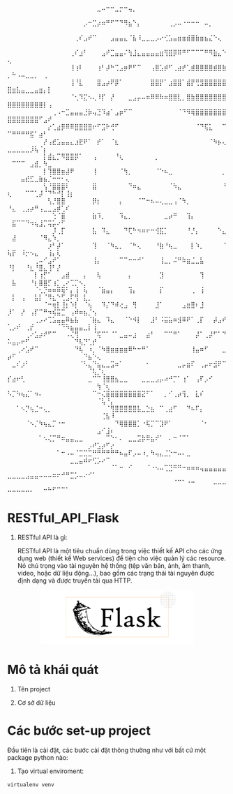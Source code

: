⠀⠀⠀⠀⠀⠀⠀⠀⠀⠀⠀⠀⠀⠀⠀⠀⠀⠀⠀⠀⣀⠤⠒⠒⣀⡒⠒⢤⡀⠀⠀⠀⠀⠀⠀⠀⠀⠀⠀⠀⠀⠀⠀⠀⠀⠀⠀⠀⠀⠀⠀⠀⠀⠀⠀⠀⠀⠀⠀⠀⠀⠀⠀⠀⠀⠀⠀⠀⠀⠀⠀⠀⠀
⠀⠀⠀⠀⠀⠀⠀⠀⠀⠀⠀⠀⠀⠀⠀⠀⠀⡠⠒⣉⡴⠶⠛⠋⠉⠙⠻⣦⠑⡄⠀⠀⠀⠀⠀⠀⢀⡠⠤⠐⠒⠒⠒⠀⠤⡀⠀⠀⠀⠀⠀⠀⠀⠀⠀⠀⠀⠀⠀⠀⠀⠀⠀⠀⠀⠀⠀⠀⠀⠀⠀⠀⠀
⠀⠀⠀⠀⠀⠀⠀⠀⠀⠀⠀⠀⠀⠀⠀⢀⠎⣠⠞⠉⠀⠀⠀⣠⣤⣤⣄⠈⣧⠸⣀⣀⣀⡠⠔⢊⣡⣤⣶⣶⣾⣿⣷⣶⣦⣌⠑⢄⠀⠀⠀⠀⠀⠀⠀⠀⠀⠀⠀⠀⠀⠀⠀⠀⠀⠀⠀⠀⠀⠀⠀⠀⠀
⠀⠀⠀⠀⠀⠀⠀⠀⠀⠀⠀⠀⠀⠀⢀⠎⣰⠃⠀⠀⠀⣠⠞⣉⣤⣤⠌⢳⣸⣄⣤⣤⣤⣤⣶⢻⣿⡿⠿⠛⠋⠉⠉⠉⠛⠻⣷⣄⠑⢄⠀⠀⠀⠀⠀⠀⠀⠀⠀⠀⠀⠀⠀⠀⠀⠀⠀⠀⠀⠀⠀⠀⠀
⠀⠀⠀⠀⠀⠀⠀⠀⠀⠀⠀⠀⠀⠀⢸⢰⠇⠀⠀⠀⢰⠃⡼⠓⢉⣠⡶⠟⠋⠉⠀⠀⢠⣿⣡⡾⠋⢀⣴⡞⢁⣾⣿⣿⣿⣿⣾⣿⣷⡀⠓⠠⠤⣀⣀⡀⠀⢀⠀⠀⠀⠀⠀⠀⠀⠀⠀⠀⠀⠀⠀⠀⠀
⠀⠀⠀⠀⠀⠀⠀⠀⠀⠀⠀⠀⠀⠀⢸⠘⣇⠀⠀⠀⣿⣠⡴⠟⡿⠁⠀⠀⠀⠀⠀⠀⣿⣿⡟⠁⣰⣿⣿⠁⣾⡟⢛⣻⣿⣿⣿⣿⣿⣿⣶⣧⣤⣀⣀⣤⣶⡄⡇⠀⠀⠀⠀⠀⠀⠀⠀⠀⠀⠀⠀⠀⠀
⠀⠀⠀⠀⠀⠀⠀⠀⠀⠀⠀⠀⠀⠀⠈⢂⠹⣍⠢⢄⠸⡏⠀⡜⠀⠀⠀⣀⣠⡤⠤⠶⠿⠿⠷⠶⣿⣿⣇⡀⣿⣷⣿⣿⣿⣿⣿⣿⣿⣿⣿⣿⣿⣿⣿⣿⣿⡇⢠⠀⠀⠀⠀⠀⠀⠀⠀⠀⠀⠀⠀⠀⠀
⠀⠀⠀⠀⠀⠀⠀⠀⠀⠀⢀⠠⠒⣉⣤⣤⣤⣘⡷⢤⣙⠹⣴⠁⣠⡶⠋⠉⠀⠀⠀⠀⠀⠀⠀⠀⠀⠀⠈⠙⠻⢿⣿⣿⣿⣿⣿⣿⣿⣿⣿⣿⣿⣿⣿⣿⠋⣠⠞⠀⠀⠀⠀⠀⠀⠀⠀⠀⠀⠀⠀⠀⠀
⠀⠀⠀⠀⠀⠀⠀⠀⠀⡔⢁⣴⡿⠿⠿⣿⣿⣿⣿⠖⠋⣩⠗⢚⠋⠀⠀⠀⠀⠀⠀⠀⠀⠀⠀⠀⠀⠀⠀⠀⠀⠀⠈⠙⢯⣅⠀⠀⠉⠉⠛⠛⠛⠛⣯⠁⣴⠃⠀⠀⠀⠀⠀⠀⠀⠀⠀⠀⠀⠀⠀⠀⠀
⠀⠀⠀⠀⠀⠀⠀⠀⡜⢠⣞⣡⣤⣤⣄⣰⣟⠟⠁⠀⡞⠁⠀⠈⣆⠀⠀⠀⠀⠀⠀⠀⠀⠀⠀⠀⠀⠀⠀⠀⠀⠀⠀⠀⠀⠈⠳⡦⢄⣀⣀⣀⣀⣀⡸⢧⠈⡆⠀⠀⠀⠀⠀⠀⠀⠀⠀⠀⠀⠀⠀⠀⠀
⠀⠀⠀⠀⠀⠀⠀⠀⡇⣾⣆⡉⠻⣿⣿⡿⠁⠀⠀⢠⠀⠀⠀⠀⠘⢆⠀⠀⠀⠀⠀⠀⠀⡀⠀⠀⠀⠀⠀⠀⠀⠀⠀⠀⠀⠀⠀⠀⠀⠀⠉⠉⠉⠀⣠⣾⡀⠳⣀⠀⠀⠀⠀⠀⠀⠀⠀⠀⠀⠀⠀⠀⠀
⠀⠀⠀⠀⠀⠀⠀⠀⡇⢹⣿⣿⣶⣼⠟⠀⠀⠀⠀⢸⠀⠀⠀⠀⠀⠈⢳⡀⠀⠀⠀⠀⠀⠈⠑⠦⣀⠀⠀⠀⠀⠀⠀⠀⠀⠀⠀⠀⡀⠀⠀⠀⣤⣞⣋⣀⣷⣦⡈⠒⠒⠂⢄⠀⠀⠀⠀⠀⠀⠀⠀⠀⠀
⠀⠀⠀⠀⠀⠀⠀⠀⢣⠘⣿⣿⣿⠇⠀⠀⠀⠀⠀⣿⠀⠀⠀⠀⠀⠀⠀⠙⠶⣄⠀⠀⠀⠀⠀⠀⠈⠳⣄⠀⠀⠀⠀⠀⠀⠀⠀⠀⠘⢆⠀⠀⠀⠉⠉⢁⡼⠈⠙⠓⠚⡇⢸⡆⠀⠀⠀⠀⠀⠀⠀⠀⠀
⠀⠀⠀⠀⠀⠀⠀⠀⠀⢣⡘⣿⣿⠀⠀⠀⠀⠀⠀⡿⡆⠀⠀⠀⠀⡄⠀⠀⠀⠈⠉⠒⠦⠤⢄⣀⣀⢠⠈⠳⡀⠀⠀⠀⠀⠀⠀⠀⠀⠘⣄⠀⢀⣠⡴⠛⢠⣀⣀⣠⡾⢁⠎⠀⠀⠀⠀⠀⠀⠀⠀⠀⠀
⠀⠀⠀⠀⠀⠀⠀⠀⠀⠀⢑⠈⣿⠀⠀⠀⠀⠀⠀⣷⠹⡀⠀⠀⠀⠹⣄⡀⠀⠀⠀⠀⠀⠀⠀⣀⡴⠛⠀⠀⢹⡄⠀⠀⠀⠀⠀⠀⠀⠀⣯⠉⠉⠙⠲⢦⣸⡉⢭⡥⠔⠋⠀⠀⠀⠀⠀⠀⠀⠀⠀⠀⠀
⠀⠀⠀⠀⠀⠀⠀⠀⠀⠀⡸⢀⡏⠀⠀⠀⠀⠀⠀⣧⠀⠹⣄⠀⠀⠀⠙⢏⠓⠲⠶⠖⠒⢺⣯⡁⠀⠀⠀⠀⠘⡘⡄⠀⠀⠀⠀⠑⣄⠀⣼⠀⠀⠀⠀⠀⠈⠻⣄⠱⡀⠀⠀⠀⠀⠀⠀⠀⠀⠀⠀⠀⠀
⠀⠀⠀⠀⠀⠀⠀⠀⠀⡰⠃⡼⠁⠀⠀⠀⠀⠀⠀⢹⠀⠀⠈⠳⣄⡀⠀⠈⠓⢄⠀⠀⠀⠘⣷⠘⢦⣀⠀⠀⠀⡇⠱⡀⠀⠀⠀⠀⠈⢧⡟⠀⠸⡒⠢⣄⠀⠀⢸⡄⢇⠀⠀⠀⠀⠀⠀⠀⠀⠀⠀⠀⠀
⠀⠀⠀⠀⠀⠀⢀⠤⠊⣠⠞⠁⠀⠀⠀⠀⠀⠀⠀⢸⡄⠀⠀⠀⠀⠉⠉⠒⠒⠚⠁⠀⠀⠀⢸⣀⡀⠬⠛⠷⣶⣈⣀⣧⠀⠀⠀⠀⠀⠘⡇⠀⠀⠘⣆⠘⣿⣄⢸⠃⡜⠀⠀⠀⠀⠀⠀⠀⠀⠀⠀⠀⠀
⠀⠀⠀⠀⠀⠀⡇⢰⡋⠁⠀⠀⣠⣾⠀⠀⠀⡄⠀⠀⢧⠀⠀⠀⠀⠀⠀⡄⠀⠀⠀⠀⠀⠀⣹⠀⠀⠀⠀⠀⠀⠀⠀⢹⠀⠀⠀⠀⠀⠀⣧⠀⠀⠀⠘⡆⣿⣿⡋⢰⡁⢀⠔⢉⡉⠢⡀⠀⠀⠀⠀⠀⠀
⠀⠀⠀⠀⠀⠀⠈⢂⡙⠶⠶⠿⢿⠃⡄⢸⠀⢧⠀⠀⠈⣷⣤⡄⠀⠀⠀⢹⡄⠀⠀⠀⠀⠀⡏⠀⠀⠀⠀⠀⠀⢀⠀⢸⠀⠀⠀⠀⠀⠀⡇⠀⢠⠀⠀⣧⡇⠈⠻⣆⠑⢋⣠⠏⢻⠀⣇⡀⠀⠀⠀⠀⠀
⠀⠀⠀⠀⠀⠀⠀⠀⠈⠒⢶⡇⢸⡆⠱⡇⠀⠈⢦⠀⠀⠹⡌⠙⠾⢔⣠⠀⢻⠀⠀⠀⠀⣸⠁⠀⠀⠀⠀⣠⣶⣿⠆⣸⠀⠀⠀⠀⠀⡸⠁⠀⡜⠀⢠⡏⠉⠛⠲⢮⣭⣉⠀⢠⠾⠶⣦⡈⢢⠀⠀⠀⠀
⠀⠀⠀⠀⠀⠀⢀⡠⠔⢉⣡⣤⣤⠿⣦⣧⠀⠀⠈⣷⣄⠀⠹⣄⠀⠀⠈⠑⠺⡇⠀⠀⣸⠃⠨⣭⣥⠶⣺⠿⠟⠁⢀⡏⠀⠀⡼⣠⠞⢁⡠⠞⠀⢀⡞⠀⠀⠀⠀⠀⠈⠙⠳⣦⣤⣤⣀⡇⢸⠀⠀⠀⠀
⠀⠀⠀⠀⢀⠔⣡⡴⠞⠋⠉⠀⠀⠠⢌⢻⠀⠀⠀⠈⢯⠉⠁⠈⠁⣀⣤⠤⣰⠀⠀⣴⠃⠀⠀⠉⠉⠛⠁⠀⠀⠀⡼⠁⢀⡼⠋⠁⠙⠥⣤⡤⠖⠋⠀⠀⠀⠀⠀⠀⠀⠀⠀⠀⠙⢧⡙⢁⡞⠀⠀⠀⠀
⠀⠀⢀⠔⣡⠞⠉⠀⠀⠀⠀⠀⠀⠀⠀⠙⢧⠀⠰⡀⠈⠳⣿⣶⣶⣶⣶⠿⠓⠒⠛⠁⠀⠀⠀⠀⠀⠀⠀⠀⠀⢸⣤⠶⠋⠀⠀⠀⣀⡴⠋⠀⠀⠀⠀⠀⠀⠀⠀⠀⠀⠀⠀⠀⠀⠀⠙⣦⠑⢄⠀⠀⠀
⠀⣀⠎⡰⠃⠀⠀⠀⠀⠀⠀⠀⠀⠀⠀⠀⠈⠣⣄⠙⣦⣄⣀⣩⠶⠁⠀⠀⠀⠀⠀⠂⠀⠀⠀⠀⠀⠀⣀⡤⣶⠏⠀⢀⡤⠖⣺⠟⠉⠀⠀⠀⠀⠀⠀⠀⠀⠀⠀⠀⠀⠀⠀⠀⠀⠀⠀⠈⢧⡈⢆⠀⠀
⡎⣴⠖⢃⠀⠀⠀⠀⠀⠀⠀⠀⠀⠀⠀⠀⠀⠀⣀⠉⠉⢸⣿⣿⣦⣀⣀⠀⠀⠀⣀⣀⣀⣠⡤⠴⠚⡉⠁⢰⠁⠀⢠⠏⡠⠊⠀⠀⠀⠀⠀⠀⠀⠀⠀⠀⠀⠀⠀⠀⠀⠀⠀⠀⠀⠀⠀⠀⠀⢳⠈⢆⠀
⠣⡉⠳⢦⣌⠁⠲⠄⠀⠀⠀⠀⠀⠀⠀⠀⠀⠀⠀⠉⠒⢌⣿⣿⣿⣿⣿⣿⣿⣿⣝⠋⠁⠀⠀⡀⠊⢀⡴⢻⡀⠀⣇⠎⠀⠀⠀⠀⠀⠀⠀⠀⠀⠀⠀⠀⠀⠀⠀⠀⠀⠀⠀⠀⠀⠀⠀⠀⠀⠈⢧⠘⡄
⠀⠀⠁⠢⡙⢦⣈⠒⢄⡀⠀⠀⠀⠀⠀⠀⠀⠀⠀⠀⠀⠀⠈⢻⣿⣿⣿⣿⣿⣧⣀⣑⣦⠀⠉⢀⣴⠋⠀⠀⠙⠦⠏⡄⠀⠀⠀⠀⠀⠀⠀⠀⠀⠀⠀⠀⠀⠀⠀⠀⠀⠀⠀⠀⠀⠀⠀⠀⠀⠀⢈⣧⠸
⠀⠀⠀⠀⠈⠢⡈⠳⢦⣄⡉⠐⠒⠀⠀⠀⠀⠀⠀⠀⠀⠀⠀⠀⠙⢿⣿⣿⣿⡁⠐⢯⡉⠉⣹⠟⠁⠀⠀⠀⠀⠀⠀⠈⠂⠀⠀⠀⠀⠀⠀⠀⠀⠀⠀⠀⠀⠀⠀⠀⠀⠀⠀⠀⠀⠀⠀⠀⠀⣠⠊⣸⠆
⠀⠀⠀⠀⠀⠀⠀⠁⠢⢌⡉⠛⠶⣤⣤⣀⣀⠀⠀⠀⠀⠀⠉⠑⠂⠄⠀⣀⣀⣩⡷⠿⣦⠞⠁⠀⠄⠒⠈⠉⠁⠀⠀⠀⠀⠀⠀⠀⠀⠀⠀⠀⠀⠀⠀⠀⠀⠀⠀⠀⠀⠀⠀⠀⠀⠀⠀⡠⠞⣡⡴⠋⡔
⠀⠀⠀⠀⠀⠀⠀⠀⠀⠀⠀⠁⠒⠠⠤⠈⣉⣉⣉⠛⠛⠛⠛⠛⠛⠦⣤⠏⡠⠤⠰⡀⠳⢤⣄⣈⡑⠒⠤⠄⣀⠀⠀⠀⠀⠀⠀⠀⠀⠀⠀⠀⠀⠀⠀⠀⠀⠀⠀⠀⠀⠀⠀⣀⣀⣤⠾⠖⢋⡡⠔⠉⠀
⠀⠀⠀⠀⠀⠀⠀⠀⠀⠀⠀⠀⠀⠀⠀⠀⠀⠀⠀⠀⠀⠀⠀⠈⠁⠒⠀⠊⠀⠀⠀⠈⠐⠢⠤⢉⣙⠛⠛⠒⠶⠶⠶⢤⣤⣤⣤⣤⣤⣀⣀⣀⣀⣠⣤⣤⠤⠤⠤⠶⠖⠚⠛⣉⡡⠤⠔⠊⠁⠀⠀⠀⠀
⠀⠀⠀⠀⠀⠀⠀⠀⠀⠀⠀⠀⠀⠀⠀⠀⠀⠀⠀⠀⠀⠀⠀⠀⠀⠀⠀⠀⠀⠀⠀⠀⠀⠀⠀⠀⠀⠈⠉⠁⠐⠒⠀⠀⠀⠀⠤⠤⠤⠤⠤⠤⠤⠤⠄⠀⠀⠒⠓⠋⠉⠉⠁⠀⠀⠀⠀⠀⠀⠀⠀⠀⠀

# RESTful_API_Flask
1. RESTful API là gì:
   
   RESTful API là một tiêu chuẩn dùng trong việc thiết kế API cho các ứng dụng web (thiết kế Web services) để tiện cho việc quản lý các resource. Nó chú trọng vào tài nguyên hệ thống (tệp văn bản, ảnh, âm thanh, video, hoặc dữ liệu động…), bao gồm các trạng thái tài nguyên được định dạng và được truyền tải qua HTTP.


<p align="center">
  <img src="https://github.com/TDMVu18/RESTful_API_Flask/blob/main/img/flask_logo.png" width="350" alt="logo">
</p>

# Mô tả khái quát
1. Tên project

2. Cơ sở dữ liệu

# Các bước set-up project

Đầu tiên là cài đặt, các bước cài đặt thông thường như với bất cứ một package python nào:

1. Tạo virtual enviroment:
```
virtualenv venv
```
